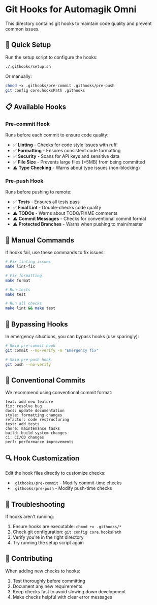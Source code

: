 # Git Hooks for Automagik Omni

This directory contains git hooks to maintain code quality and prevent common issues.

## 🚀 Quick Setup

Run the setup script to configure the hooks:

```bash
./.githooks/setup.sh
```

Or manually:

```bash
chmod +x .githooks/pre-commit .githooks/pre-push
git config core.hooksPath .githooks
```

## 📋 Available Hooks

### Pre-commit Hook
Runs before each commit to ensure code quality:
- ✅ **Linting** - Checks for code style issues with ruff
- ✅ **Formatting** - Ensures consistent code formatting
- ✅ **Security** - Scans for API keys and sensitive data
- ✅ **File Size** - Prevents large files (>5MB) from being committed
- ⚠️ **Type Checking** - Warns about type issues (non-blocking)

### Pre-push Hook
Runs before pushing to remote:
- ✅ **Tests** - Ensures all tests pass
- ✅ **Final Lint** - Double-checks code quality
- ⚠️ **TODOs** - Warns about TODO/FIXME comments
- ⚠️ **Commit Messages** - Checks for conventional commit format
- ⚠️ **Protected Branches** - Warns when pushing to main/master

## 🔧 Manual Commands

If hooks fail, use these commands to fix issues:

```bash
# Fix linting issues
make lint-fix

# Fix formatting
make format

# Run tests
make test

# Run all checks
make lint && make test
```

## 🚨 Bypassing Hooks

In emergency situations, you can bypass hooks (use sparingly):

```bash
# Skip pre-commit hook
git commit --no-verify -m "Emergency fix"

# Skip pre-push hook
git push --no-verify
```

## 📝 Conventional Commits

We recommend using conventional commit format:

```
feat: add new feature
fix: resolve bug
docs: update documentation
style: formatting changes
refactor: code restructuring
test: add tests
chore: maintenance tasks
build: build system changes
ci: CI/CD changes
perf: performance improvements
```

## 🔍 Hook Customization

Edit the hook files directly to customize checks:
- `.githooks/pre-commit` - Modify commit-time checks
- `.githooks/pre-push` - Modify push-time checks

## 🐛 Troubleshooting

If hooks aren't running:
1. Ensure hooks are executable: `chmod +x .githooks/*`
2. Check git configuration: `git config core.hooksPath`
3. Verify you're in the right directory
4. Try running the setup script again

## 🤝 Contributing

When adding new checks to hooks:
1. Test thoroughly before committing
2. Document any new requirements
3. Keep checks fast to avoid slowing down development
4. Make checks helpful with clear error messages